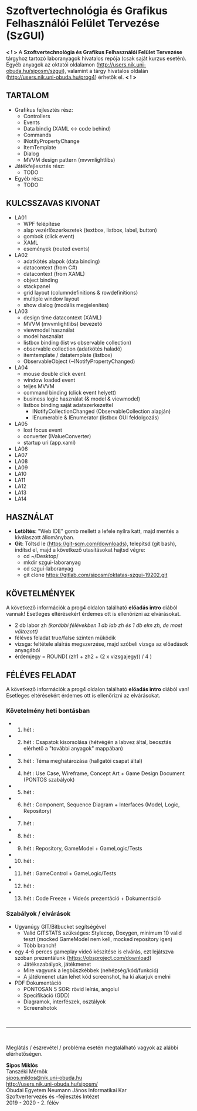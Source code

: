 # Szoftvertechnológia és Grafikus Felhasználói Felület Tervezése (SzGUI)

**< ! >**
A **Szoftvertechnológia és Grafikus Felhasználói Felület Tervezése** tárgyhoz tartozó laboranyagok hivatalos repója (csak saját kurzus esetén).
Egyéb anyagok az oktatói oldalamon (http://users.nik.uni-obuda.hu/siposm/szgui), valamint a tárgy hivatalos oldalán (http://users.nik.uni-obuda.hu/prog4) érhetők el.
**< ! >**

## TARTALOM
- Grafikus fejlesztés rész:
    - Controllers
	- Events
    - Data bindig (XAML <-> code behind)
    - Commands
    - INotifyPropertyChange
	- ItemTemplate
    - Dialog
	- MVVM design pattern (mvvmlightlibs)
- Játékfejlesztés rész:
    - TODO
- Egyéb rész:
    - TODO
	
## KULCSSZAVAS KIVONAT
- LA01
	- WPF felépítése
	- alap vezérlőszerkezetek (textbox, listbox, label, button)
	- gombok (click event)
	- XAML
	- események (routed events)
- LA02
	- adatkötés alapok (data binding)
	- datacontext (from C#)
	- datacontext (from XAML)
	- object binding
	- stackpanel
	- grid layout (columndefinitions & rowdefinitions)
	- multiple window layout
	- show dialog (modális megjelenítés)
- LA03
	- design time datacontext (XAML)
	- MVVM (mvvmlightlibs) bevezető
	- viewmodel használat
	- model használat
	- listbox binding (list vs observable collection)
	- observable collection (adatkötés haladó)
	- itemtemplate / datatemplate (listbox)
	- ObservableObject (~INotifyPropertyChanged)
- LA04
	- mouse double click event
	- window loaded event
	- teljes MVVM
	- command binding (click event helyett)
	- business logic használat (& model & viewmodel)
	- listbox binding saját adatszerkezettel
		- INotifyCollectionChanged (ObservableCollection alapján)
		- IEnumerable & IEnumerator (listbox GUI feldolgozás)
- LA05
	- lost focus event
	- converter (IValueConverter)
	- startup uri (app.xaml)
- LA06
- LA07
- LA08
- LA09
- LA10
- LA11
- LA12
- LA13
- LA14


## HASZNÁLAT
- **Letöltés**: "Web IDE" gomb mellett a lefele nyílra katt, majd mentés a kiválaszott állományban.
- **Git**: Töltsd le (https://git-scm.com/downloads), telepítsd (git bash), indítsd el, majd a következő utasításokat hajtsd végre:
    - cd ~/Desktop/
    - mkdir szgui-laboranyag
    - cd szgui-laboranyag
    - git clone https://gitlab.com/siposm/oktatas-szgui-19202.git


## KÖVETELMÉNYEK
A következő információk a prog4 oldalon található **előadás intro** diából vannak! Esetleges eltérésekért érdemes ott is ellenőrizni az elvárásokat.
- 2 db labor zh *(korábbi félévekben 1 db lab zh és 1 db elm zh, de most változott)*
- féléves feladat true/false szinten működik
- vizsga: feltétele aláírás megszerzése, majd szóbeli vizsga az előadások anyagából
- érdemjegy = ROUND( (zh1 + zh2 + (2 x vizsgajegy)) / 4 )

## FÉLÉVES FELADAT
A következő információk a prog4 oldalon található **előadás intro** diából van! Esetleges eltérésekért érdemes ott is ellenőrizni az elvárásokat.

### Követelmény heti bontásban
-	01. hét	:	
-	02. hét	:	Csapatok kisorsolása (hétvégén a labvez által, beosztás elérhető a "további anyagok" mappában)
-	03. hét	:	Téma meghatározása (hallgatói csapat által)
-	04. hét	:	Use Case, Wireframe, Concept Art + Game Design Document (PONTOS szabályok)
-	05. hét	:	
-	06. hét	:	Component, Sequence Diagram + Interfaces (Model, Logic, Repository)
-	07. hét	:	
-	08. hét	:	
-	09. hét	:	Repository, GameModel + GameLogic/Tests
-	10. hét	:	
-	11. hét	:	GameControl + GameLogic/Tests
-	12. hét	:	
-	13. hét	:	Code Freeze + Videós prezentáció + Dokumentáció


### Szabályok / elvárások
- Ugyanúgy GIT/Bitbucket segítségével
    - Valid GITSTATS szükséges: Stylecop, Doxygen, minimum 10 valid teszt (mocked GameModel nem kell, mocked repository igen)
    - Több branch!
- egy 4-6 perces gameplay videó készítése is elvárás, ezt lejátszva szóban prezentálunk (https://obsproject.com/download)
    - Játékszabályok, játékmenet
    - Mire vagyunk a legbüszkébbek (nehézség/kód/funkció)
    - A játékmenet után lehet kód screenshot, ha ki akarjuk emelni
- PDF Dokumentáció
    - PONTOSAN 5 SOR: rövid leírás, angolul
    - Specifikáció (GDD)
    - Diagramok, interfészek, osztályok
    - Screenshotok



<br>

---
<br>

Meglátás / észrevétel / probléma esetén megtalálható vagyok az alábbi elérhetőségen.


**Sipos Miklós**\
Tanszéki Mérnök\
sipos.miklos@nik.uni-obuda.hu\
http://users.nik.uni-obuda.hu/siposm/ \
Óbudai Egyetem Neumann János Informatikai Kar\
Szoftvertervezés és -fejlesztés Intézet\
2019 - 2020 - 2. félév


